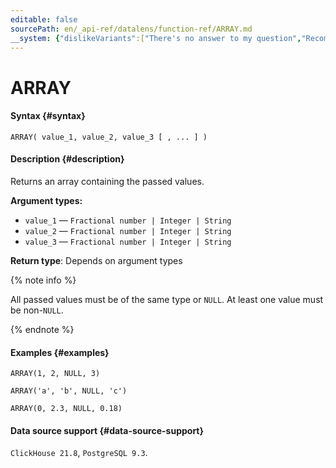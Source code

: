 ```yaml
---
editable: false
sourcePath: en/_api-ref/datalens/function-ref/ARRAY.md
__system: {"dislikeVariants":["There's no answer to my question","Recommendations aren't helpful","Content does not match the title","Other"]}
---
```


# ARRAY



#### Syntax {#syntax}


```
ARRAY( value_1, value_2, value_3 [ , ... ] )
```

#### Description {#description}
Returns an array containing the passed values.

**Argument types:**
- `value_1` — `Fractional number | Integer | String`
- `value_2` — `Fractional number | Integer | String`
- `value_3` — `Fractional number | Integer | String`


**Return type**: Depends on argument types

{% note info %}

All passed values must be of the same type or `NULL`. At least one value must be non-`NULL`.

{% endnote %}


#### Examples {#examples}

```
ARRAY(1, 2, NULL, 3)
```

```
ARRAY('a', 'b', NULL, 'c')
```

```
ARRAY(0, 2.3, NULL, 0.18)
```


#### Data source support {#data-source-support}

`ClickHouse 21.8`, `PostgreSQL 9.3`.
